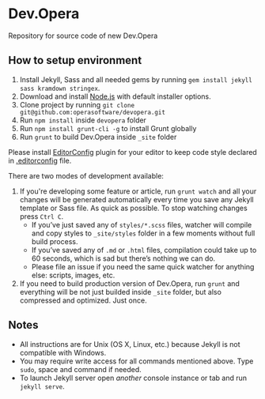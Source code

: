 # Dev.Opera

Repository for source code of new Dev.Opera

## How to setup environment

1. Install Jekyll, Sass and all needed gems by running `gem install jekyll sass kramdown stringex`.
2. Download and install [Node.js](http://nodejs.org) with default installer options.
3. Clone project by running `git clone git@github.com:operasoftware/devopera.git`
4. Run `npm install` inside `devopera` folder
5. Run `npm install grunt-cli -g` to install Grunt globally
6. Run `grunt` to build Dev.Opera inside `_site` folder

Please install [EditorConfig](http://editorconfig.org/#download) plugin for your editor to keep code style declared in [.editorconfig](.editorconfig) file.

There are two modes of development available:

1. If you're developing some feature or article, run `grunt watch` and all your changes will be generated automatically every time you save any Jekyll template or Sass file. As quick as possible. To stop watching changes press `Ctrl C`.
	- If you’ve just saved any of `styles/*.scss` files, watcher will compile and copy styles to `_site/styles` folder in a few moments without full build process.
	- If you’ve saved any of `.md` or `.html` files, compilation could take up to 60 seconds, which is sad but there’s nothing we can do.
	- Please file an issue if you need the same quick watcher for anything else: scripts, images, etc.
2. If you need to build production version of Dev.Opera, run `grunt` and everything will be not just builded inside `_site` folder, but also compressed and optimized. Just once.

## Notes

- All instructions are for Unix (OS X, Linux, etc.) because Jekyll is not compatible with Windows.
- You may require write access for all commands mentioned above. Type `sudo`, space and command if needed.
- To launch Jekyll server open _another_ console instance or tab and run `jekyll serve`.